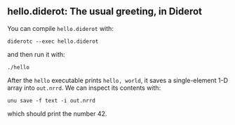 ## hello.diderot: The usual greeting, in Diderot


You can compile `hello.diderot` with:

	diderotc --exec hello.diderot
and then run it with:

	./hello
After the `hello` executable prints `hello, world`, it saves a single-element
1-D array into `out.nrrd`.  We can inspect its contents with:

	unu save -f text -i out.nrrd
which should print the number 42.
